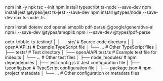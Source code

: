 npm init -y
npx tsc --init
npm install typescript ts-node --save-dev
npm install jest @types/jest ts-jest --save-dev
npm install @types/node --save-dev
npx ts-node .ts

npm install dotenv zod openai amqplib pdf-parse @google/generative-ai 
npm i --save-dev @types/amqplib
npm i --save-dev @types/pdf-parse

octo-tribble-ts-testing/
│
├── src/                       # Source code directory
│   ├── openAIAPI.ts               # Example TypeScript file
│   └── ...                    # Other TypeScript files
│
├── tests/                     # Test directory
│   ├── openAIAPI.test.ts      # Example test file for index.ts
│   └── ...                    # Other test files
│
├── node_modules/              # npm dependencies
│
├── jest.config.js             # Jest configuration file
│
├── tsconfig.json              # TypeScript configuration file
│
├── package.json               # npm project metadata
│
└── ...                        # Other configuration or metadata files

